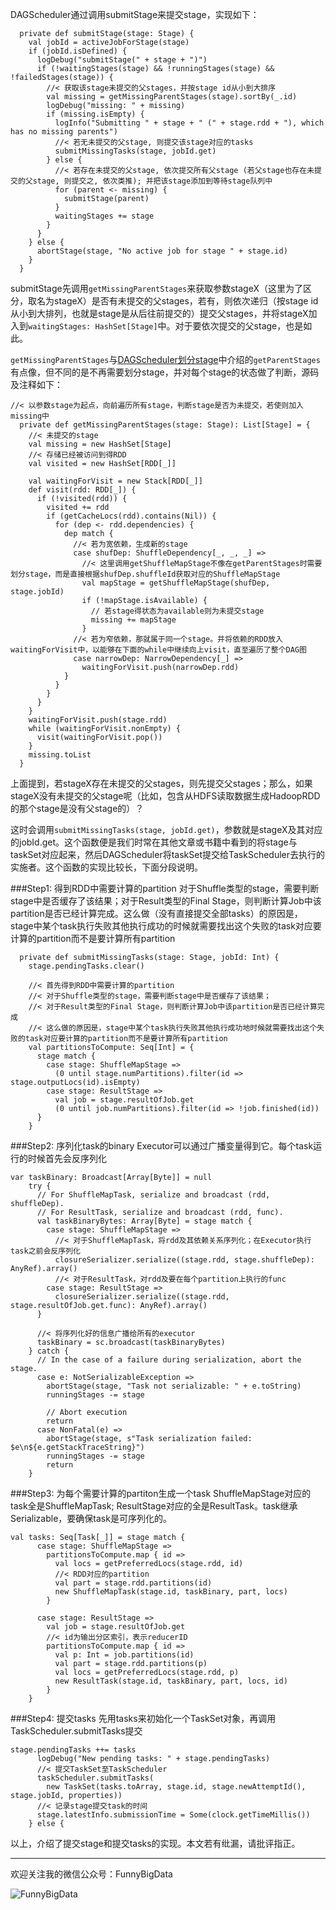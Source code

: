 DAGScheduler通过调用submitStage来提交stage，实现如下：

```
  private def submitStage(stage: Stage) {
    val jobId = activeJobForStage(stage)
    if (jobId.isDefined) {
      logDebug("submitStage(" + stage + ")")
      if (!waitingStages(stage) && !runningStages(stage) && !failedStages(stage)) {
        //< 获取该stage未提交的父stages，并按stage id从小到大排序
        val missing = getMissingParentStages(stage).sortBy(_.id)
        logDebug("missing: " + missing)
        if (missing.isEmpty) {
          logInfo("Submitting " + stage + " (" + stage.rdd + "), which has no missing parents")
          //< 若无未提交的父stage, 则提交该stage对应的tasks
          submitMissingTasks(stage, jobId.get)
        } else {
          //< 若存在未提交的父stage, 依次提交所有父stage (若父stage也存在未提交的父stage, 则提交之, 依次类推); 并把该stage添加到等待stage队列中
          for (parent <- missing) {
            submitStage(parent)
          }
          waitingStages += stage
        }
      }
    } else {
      abortStage(stage, "No active job for stage " + stage.id)
    }
  }
```

submitStage先调用```getMissingParentStages```来获取参数stageX（这里为了区分，取名为stageX）是否有未提交的父stages，若有，则依次递归（按stage id从小到大排列，也就是stage是从后往前提交的）提交父stages，并将stageX加入到```waitingStages: HashSet[Stage]```中。对于要依次提交的父stage，也是如此。

```getMissingParentStages```与[DAGScheduler划分stage](http://blog.csdn.net/bigbigdata/article/details/47293263)中介绍的```getParentStages```有点像，但不同的是不再需要划分stage，并对每个stage的状态做了判断，源码及注释如下：

```
//< 以参数stage为起点，向前遍历所有stage，判断stage是否为未提交，若使则加入missing中
  private def getMissingParentStages(stage: Stage): List[Stage] = {
    //< 未提交的stage
    val missing = new HashSet[Stage]
    //< 存储已经被访问到得RDD
    val visited = new HashSet[RDD[_]]

    val waitingForVisit = new Stack[RDD[_]]
    def visit(rdd: RDD[_]) {
      if (!visited(rdd)) {
        visited += rdd
        if (getCacheLocs(rdd).contains(Nil)) {
          for (dep <- rdd.dependencies) {
            dep match {
              //< 若为宽依赖，生成新的stage
              case shufDep: ShuffleDependency[_, _, _] =>
                //< 这里调用getShuffleMapStage不像在getParentStages时需要划分stage，而是直接根据shufDep.shuffleId获取对应的ShuffleMapStage
                val mapStage = getShuffleMapStage(shufDep, stage.jobId)
                if (!mapStage.isAvailable) {
                  // 若stage得状态为available则为未提交stage
                  missing += mapStage
                }
              //< 若为窄依赖，那就属于同一个stage。并将依赖的RDD放入waitingForVisit中，以能够在下面的while中继续向上visit，直至遍历了整个DAG图
              case narrowDep: NarrowDependency[_] =>
                waitingForVisit.push(narrowDep.rdd)
            }
          }
        }
      }
    }
    waitingForVisit.push(stage.rdd)
    while (waitingForVisit.nonEmpty) {
      visit(waitingForVisit.pop())
    }
    missing.toList
  }
```

上面提到，若stageX存在未提交的父stages，则先提交父stages；那么，如果stageX没有未提交的父stage呢（比如，包含从HDFS读取数据生成HadoopRDD的那个stage是没有父stage的）？

这时会调用```submitMissingTasks(stage, jobId.get)```，参数就是stageX及其对应的jobId.get。这个函数便是我们时常在其他文章或书籍中看到的将stage与taskSet对应起来，然后DAGScheduler将taskSet提交给TaskScheduler去执行的实施者。这个函数的实现比较长，下面分段说明。

###Step1: 得到RDD中需要计算的partition
对于Shuffle类型的stage，需要判断stage中是否缓存了该结果；对于Result类型的Final Stage，则判断计算Job中该partition是否已经计算完成。这么做（没有直接提交全部tasks）的原因是，stage中某个task执行失败其他执行成功的时候就需要找出这个失败的task对应要计算的partition而不是要计算所有partition

```
  private def submitMissingTasks(stage: Stage, jobId: Int) {
    stage.pendingTasks.clear()

    //< 首先得到RDD中需要计算的partition
    //< 对于Shuffle类型的stage，需要判断stage中是否缓存了该结果；
    //< 对于Result类型的Final Stage，则判断计算Job中该partition是否已经计算完成
    //< 这么做的原因是，stage中某个task执行失败其他执行成功地时候就需要找出这个失败的task对应要计算的partition而不是要计算所有partition
    val partitionsToCompute: Seq[Int] = {
      stage match {
        case stage: ShuffleMapStage =>
          (0 until stage.numPartitions).filter(id => stage.outputLocs(id).isEmpty)
        case stage: ResultStage =>
          val job = stage.resultOfJob.get
          (0 until job.numPartitions).filter(id => !job.finished(id))
      }
    }
```

###Step2: 序列化task的binary
Executor可以通过广播变量得到它。每个task运行的时候首先会反序列化

```
var taskBinary: Broadcast[Array[Byte]] = null
    try {
      // For ShuffleMapTask, serialize and broadcast (rdd, shuffleDep).
      // For ResultTask, serialize and broadcast (rdd, func).
      val taskBinaryBytes: Array[Byte] = stage match {
        case stage: ShuffleMapStage =>
          //< 对于ShuffleMapTask，将rdd及其依赖关系序列化；在Executor执行task之前会反序列化
          closureSerializer.serialize((stage.rdd, stage.shuffleDep): AnyRef).array()
          //< 对于ResultTask，对rdd及要在每个partition上执行的func
        case stage: ResultStage =>
          closureSerializer.serialize((stage.rdd, stage.resultOfJob.get.func): AnyRef).array()
      }

      //< 将序列化好的信息广播给所有的executor
      taskBinary = sc.broadcast(taskBinaryBytes)
    } catch {
      // In the case of a failure during serialization, abort the stage.
      case e: NotSerializableException =>
        abortStage(stage, "Task not serializable: " + e.toString)
        runningStages -= stage

        // Abort execution
        return
      case NonFatal(e) =>
        abortStage(stage, s"Task serialization failed: $e\n${e.getStackTraceString}")
        runningStages -= stage
        return
    }
```

###Step3: 为每个需要计算的partiton生成一个task
ShuffleMapStage对应的task全是ShuffleMapTask; ResultStage对应的全是ResultTask。task继承Serializable，要确保task是可序列化的。

```
val tasks: Seq[Task[_]] = stage match {
      case stage: ShuffleMapStage =>
        partitionsToCompute.map { id =>
          val locs = getPreferredLocs(stage.rdd, id)
          //< RDD对应的partition
          val part = stage.rdd.partitions(id)
          new ShuffleMapTask(stage.id, taskBinary, part, locs)
        }

      case stage: ResultStage =>
        val job = stage.resultOfJob.get
        //< id为输出分区索引，表示reducerID
        partitionsToCompute.map { id =>
          val p: Int = job.partitions(id)
          val part = stage.rdd.partitions(p)
          val locs = getPreferredLocs(stage.rdd, p)
          new ResultTask(stage.id, taskBinary, part, locs, id)
        }
    }
```

###Step4: 提交tasks
先用tasks来初始化一个TaskSet对象，再调用TaskScheduler.submitTasks提交

```
stage.pendingTasks ++= tasks
      logDebug("New pending tasks: " + stage.pendingTasks)
      //< 提交TaskSet至TaskScheduler
      taskScheduler.submitTasks(
        new TaskSet(tasks.toArray, stage.id, stage.newAttemptId(), stage.jobId, properties))
      //< 记录stage提交task的时间
      stage.latestInfo.submissionTime = Some(clock.getTimeMillis())
    } else {
```

以上，介绍了提交stage和提交tasks的实现。本文若有纰漏，请批评指正。

---

欢迎关注我的微信公众号：FunnyBigData

![FunnyBigData](http://upload-images.jianshu.io/upload_images/204749-2f217e5d38fc1bcb.jpg?imageMogr2/auto-orient/strip%7CimageView2/2/w/1240)
